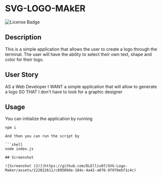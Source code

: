 # SVG-LOGO-MAkER
![License Badge](https://img.shields.io/badge/license-MIT-brightgreen)

## Description
This is a simple application that allows the user to create a logo through the terminal. The user will have the ability to select their own text, shape and color for their logo.

## User Story

AS a Web Developer
I WANT a simple application that will allow to generate a logo
SO THAT I don't have to look for a graphic designer

## Usage

You can initialize the application by running 
   
   ```shell
   npm i

And then you can run the script by
   
   ```shell
   node index.js

## Screenshot

![Screenshot (2)](https://github.com/DLEllis07/SVG-Logo-Maker/assets/122822611/c89589de-104c-4a42-a076-97970ebf1c4c)
